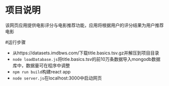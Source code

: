 # 项目说明
该网页应用提供电影评分与电影推荐功能，应用将根据用户的评分结果为用户推荐电影

#运行步骤
+ 从https://datasets.imdbws.com/下载title.basics.tsv.gz并解压到项目目录
+ `node loadDatabase.js`将title.basics.tsv的前10万条数据导入mongodb数据库中，数据量可在程序中调整
+ `npm run build`构建react app
+ `node server.js`在localhost:3000中启动网页
